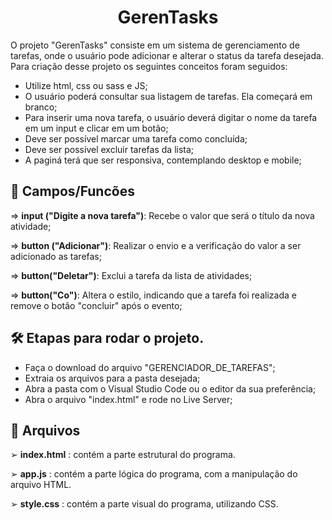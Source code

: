 <h1 align="center"> GerenTasks </h1>
O projeto "GerenTasks" consiste em um sistema de gerenciamento de tarefas, onde o usuário pode adicionar e alterar o status da tarefa desejada. Para criação desse projeto os seguintes conceitos foram seguidos:

- Utilize html, css ou sass e JS;
- O usuário poderá consultar sua listagem de tarefas. Ela começará em branco;
- Para inserir uma nova tarefa, o usuário deverá digitar o nome da tarefa em um input e clicar em um botão;
- Deve ser possível marcar uma tarefa como concluída;
- Deve ser possível excluir tarefas da lista;
- A paginá terá que ser responsiva, contemplando desktop e mobile;

## 🔶 Campos/Funcões

⇒ **input ("Digite a nova tarefa")**: Recebe o valor que será o título da nova atividade;

⇒ **button ("Adicionar")**: Realizar o envio e a verificação do valor a ser adicionado as tarefas;

⇒ **button("Deletar")**: Exclui a tarefa da lista de atividades;

⇒ **button("Co")**: Altera o estilo, indicando que a tarefa foi realizada e remove o botão "concluir" após o evento;


## 🛠️ Etapas para rodar o projeto.

- Faça o download do arquivo "GERENCIADOR_DE_TAREFAS";
- Extraia os arquivos para a pasta desejada;
- Abra a pasta com o Visual Studio Code ou o editor da sua preferência;
- Abra o arquivo "index.html" e rode no Live Server;

## 📁 Arquivos
  ➢  **index.html** : contém a parte estrutural do programa.
  
  ➢  **app.js** : contém a parte lógica do programa, com a manipulação do arquivo HTML.
   
  ➢  **style.css** : contém a parte visual do programa, utilizando CSS.




